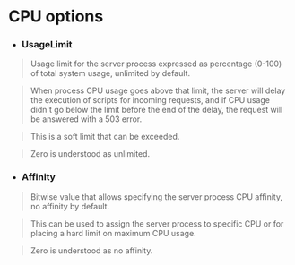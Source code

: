 # CPU options #

  * ### UsageLimit ###

> Usage limit for the server process expressed as percentage (0-100) of total system usage, unlimited by default.

> When process CPU usage goes above that limit, the server will delay the execution of scripts for incoming requests, and if CPU usage didn't go below the limit before the end of the delay, the request will be answered with a 503 error.

> This is a soft limit that can be exceeded.

> Zero is understood as unlimited.

  * ### Affinity ###

> Bitwise value that allows specifying the server process CPU affinity, no affinity by default.

> This can be used to assign the server process to specific CPU or for placing a hard limit on maximum CPU usage.

> Zero is understood as no affinity.